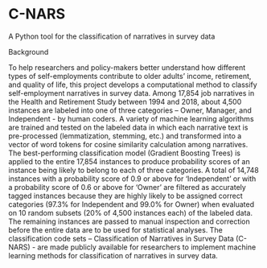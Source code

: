 # C-NARS
A Python tool for the classification of narratives in survey data

Background

To help researchers and policy-makers better understand how different types of self-employments contribute to older adults’ income, retirement, and quality of life, this project develops a computational method to classify self-employment narratives in survey data.
Among 17,854 job narratives in the Health and Retirement Study between 1994 and 2018, about 4,500 instances are labeled into one of three categories – Owner, Manager, and Independent - by human coders. 
A variety of machine learning algorithms are trained and tested on the labeled data in which each narrative text is pre-processed (lemmatization, stemming, etc.) and transformed into a vector of word tokens for cosine similarity calculation among narratives. 
The best-performing classification model (Gradient Boosting Trees) is applied to the entire 17,854 instances to produce probability scores of an instance being likely to belong to each of three categories. 
A total of 14,748 instances with a probability score of 0.9 or above for ‘Independent’ or with a probability score of 0.6 or above for ‘Owner’ are filtered as accurately tagged instances because they are highly likely to be assigned correct categories (97.3% for Independent and 99.0% for Owner) when evaluated on 10 random subsets (20% of 4,500 instances each) of the labeled data. 
The remaining instances are passed to manual inspection and correction before the entire data are to be used for statistical analyses. 
The classification code sets – Classification of Narratives in Survey Data (C-NARS) - are made publicly available for researchers to implement machine learning methods for classification of narratives in survey data.

